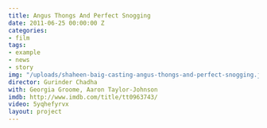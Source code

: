 ```yaml
---
title: Angus Thongs And Perfect Snogging
date: 2011-06-25 00:00:00 Z
categories:
- film
tags:
- example
- news
- story
img: "/uploads/shaheen-baig-casting-angus-thongs-and-perfect-snogging.jpg"
director: Gurinder Chadha
with: Georgia Groome, Aaron Taylor-Johnson
imdb: http://www.imdb.com/title/tt0963743/
video: 5yqhefyrvx
layout: project
---
```


